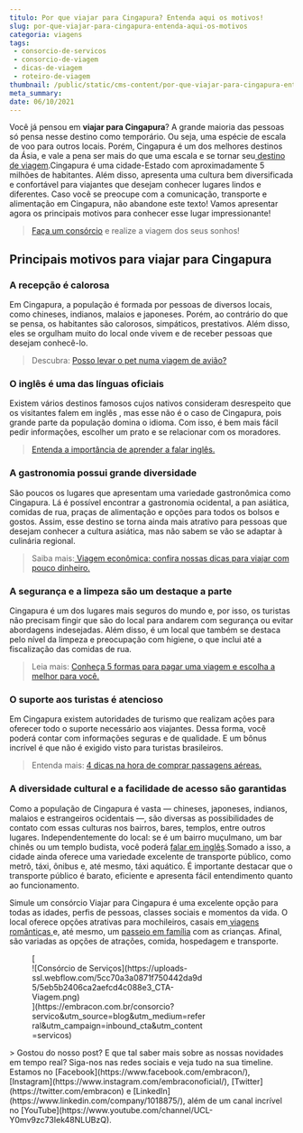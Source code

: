 ```yaml
---
titulo: Por que viajar para Cingapura? Entenda aqui os motivos!
slug: por-que-viajar-para-cingapura-entenda-aqui-os-motivos
categoria: viagens
tags:
 - consorcio-de-servicos
 - consorcio-de-viagem
 - dicas-de-viagem
 - roteiro-de-viagem
thumbnail: /public/static/cms-content/por-que-viajar-para-cingapura-entenda-aqui-os-motivos.jpeg
meta_summary: 
date: 06/10/2021
---
```

Você já pensou em **viajar para Cingapura**? A grande maioria das pessoas só pensa nesse destino como temporário. Ou seja, uma espécie de escala de voo para outros locais. Porém, Cingapura é um dos melhores destinos da Ásia, e vale a pena ser mais do que uma escala e se tornar seu[ destino de viagem](https://www.embracon.com.br/blog/5-dicas-para-economizar-e-viajar-na-alta-temporada).Cingapura é uma cidade-Estado com aproximadamente 5 milhões de habitantes. Além disso, apresenta uma cultura bem diversificada e confortável para viajantes que desejam conhecer lugares lindos e diferentes. Caso você se preocupe com a comunicação, transporte e alimentação em Cingapura, não abandone este texto! Vamos apresentar agora os principais motivos para conhecer esse lugar impressionante!

> [Faça um consórcio](https://www.embracon.com.br/consorcio-servicos) e realize a viagem dos seus sonhos!

Principais motivos para viajar para Cingapura
---------------------------------------------

### A recepção é calorosa

Em Cingapura, a população é formada por pessoas de diversos locais, como chineses, indianos, malaios e japoneses. Porém, ao contrário do que se pensa, os habitantes são calorosos, simpáticos, prestativos. Além disso, eles se orgulham muito do local onde vivem e de receber pessoas que desejam conhecê-lo.

> Descubra: [Posso levar o pet numa viagem de avião?](https://www.embracon.com.br/blog/posso-levar-o-pet-numa-viagem-de-aviao)

### O inglês é uma das línguas oficiais

Existem vários destinos famosos cujos nativos consideram desrespeito que os visitantes falem em inglês , mas esse não é o caso de Cingapura, pois grande parte da população domina o idioma. Com isso, é bem mais fácil pedir informações, escolher um prato e se relacionar com os moradores.

> [Entenda a importância de aprender a falar inglês.](https://www.embracon.com.br/blog/entenda-a-importancia-de-aprender-a-falar-ingles)

### A gastronomia possui grande diversidade

São poucos os lugares que apresentam uma variedade gastronômica como Cingapura. Lá é possível encontrar a gastronomia ocidental, a pan asiática, comidas de rua, praças de alimentação e opções para todos os bolsos e gostos. Assim, esse destino se torna ainda mais atrativo para pessoas que desejam conhecer a cultura asiática, mas não sabem se vão se adaptar à culinária regional.

> Saiba mais:[ Viagem econômica: confira nossas dicas para viajar com pouco dinheiro.](https://www.embracon.com.br/blog/viagem-economica-confira-nossas-dicas-para-viajar-com-pouco-dinheiro)

### A segurança e a limpeza são um destaque a parte

Cingapura é um dos lugares mais seguros do mundo e, por isso, os turistas não precisam fingir que são do local para andarem com segurança ou evitar abordagens indesejadas. Além disso, é um local que também se destaca pelo nível da limpeza e preocupação com higiene, o que inclui até a fiscalização das comidas de rua.

> Leia mais: [Conheça 5 formas para pagar uma viagem e escolha a melhor para você.](https://www.embracon.com.br/blog/conheca-5-formas-para-pagar-uma-viagem-e-escolha-a-melhor-para-voce)

### O suporte aos turistas é atencioso

Em Cingapura existem autoridades de turismo que realizam ações para oferecer todo o suporte necessário aos viajantes. Dessa forma, você poderá contar com informações seguras e de qualidade. E um bônus incrível é que não é exigido visto para turistas brasileiros.

> Entenda mais: [4 dicas na hora de comprar passagens aéreas.](https://www.embracon.com.br/blog/consorcio-de-viagens-o-que-e-e-como-funciona)

### A diversidade cultural e a facilidade de acesso são garantidas

Como a população de Cingapura é vasta — chineses, japoneses, indianos, malaios e estrangeiros ocidentais —, são diversas as possibilidades de contato com essas culturas nos bairros, bares, templos, entre outros lugares. Independentemente do local: se é um bairro muçulmano, um bar chinês ou um templo budista, você poderá [falar em inglês](https://www.embracon.com.br/blog/4-razoes-para-investir-em-um-curso-de-idiomas-e-aprender-uma-nova-lingua).Somado a isso, a cidade ainda oferece uma variedade excelente de transporte público, como metrô, táxi, ônibus e, até mesmo, táxi aquático. É importante destacar que o transporte público é barato, eficiente e apresenta fácil entendimento quanto ao funcionamento.

Simule um consórcio Viajar para Cingapura é uma excelente opção para todas as idades, perfis de pessoas, classes sociais e momentos da vida. O local oferece opções atrativas para mochileiros, casais em[ viagens românticas ](https://www.embracon.com.br/blog/como-preparar-o-roteiro-de-viagem-romantica)e, até mesmo, um [passeio em família](https://www.embracon.com.br/blog/confira-estas-4-dicas-financeiras-para-planejar-uma-viagem-em-familia) com as crianças. Afinal, são variadas as opções de atrações, comida, hospedagem e transporte.

<figure class="w-richtext-figure-type-image w-richtext-align-center" style="max-width:310px">[<div>![Consórcio de Serviços](https://uploads-ssl.webflow.com/5cc70a3a0871f750442da9d5/5eb5b2406ca2aefcd4c088e3_CTA-Viagem.png)</div>](https://embracon.com.br/consorcio?servico&utm_source=blog&utm_medium=referral&utm_campaign=inbound_cta&utm_content=servicos)</figure>> Gostou do nosso post? E que tal saber mais sobre as nossas novidades em tempo real? Siga-nos nas redes sociais e veja tudo na sua timeline. Estamos no [Facebook](https://www.facebook.com/embracon/), [Instagram](https://www.instagram.com/embraconoficial/), [Twitter](https://twitter.com/embracon) e [LinkedIn](https://www.linkedin.com/company/1018875/), além de um canal incrível no [YouTube](https://www.youtube.com/channel/UCL-Y0mv9zc73Iek48NLUBzQ).
